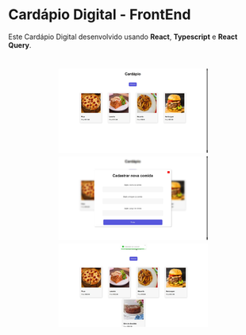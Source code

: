 # Cardápio Digital - FrontEnd

Este Cardápio Digital desenvolvido  usando **React**, **Typescript** e **React Query**.

<h1 align="center">
    <img src="./images/cardapio.jpg" width="300"/>
    <img src="./images/formulario.jpg" width="300"/>
    <img src="./images/cadastrado.jpg" width="300"/>
</h1>

